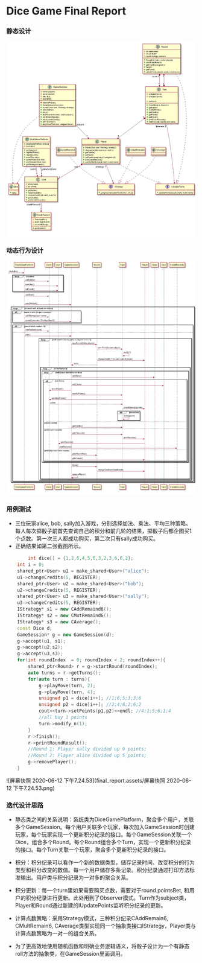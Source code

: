# Dice Game Final Report

### 静态设计

![6801591953033_.pic_hd](final_report.assets/6801591953033_.pic_hd.jpg)

### 动态行为设计

![6541591948559_.pic_hd](final_report.assets/6541591948559_.pic_hd.jpg)

### 用例测试

- 三位玩家alice, bob, sally加入游戏，分别选择加法、乘法、平均三种策略。每人每次掷骰子前首先查询自己的积分和前几轮的结果，掷骰子后都企图买1个点数。第一次三人都成功购买，第二次只有sally成功购买。
- 正确结果如第二张截图所示。

```c++
		int dice[] = {1,2,6,4,5,6,3,2,3,6,6,2};
    int i = 0;
    shared_ptr<User> u1 = make_shared<User>("alice");
    u1->changeCredits(5, REGISTER);
    shared_ptr<User> u2 = make_shared<User>("bob");
    u2->changeCredits(5, REGISTER);
    shared_ptr<User> u3 = make_shared<User>("sally");
    u3->changeCredits(5, REGISTER);
    IStrategy* s1 = new CAddRemaind6();
    IStrategy* s2 = new CMutRemaind6();
    IStrategy* s3 = new CAverage();
    const Dice d;
    GameSession* g = new GameSession(d);
    g->accept(u1, s1);
    g->accept(u2,s2);
    g->accept(u3,s3);
    for(int roundIndex  = 0; roundIndex < 2; roundIndex++){
        shared_ptr<Round> r = g->startRound(roundIndex);
        auto turns = r->getTurns();
        for(auto turn : turns){
            g->playMove(turn, 2);
            g->playMove(turn, 4);
            unsigned p1 = dice[i++]; //1;6;5;3;3;6
            unsigned p2 = dice[i++]; //2;4;6;2;6;2
            cout<<turn->setPoints(p1,p2)<<endl; //4;1;5;6;1;4
            //all buy 1 points
            turn->modify_n(1);
        }
        r->finish();
        r->printRoundResult();
        //Round 1: Player sally divided up 9 points;
        //Round 2: Player alice divided up 5 points;
        g->removePlayer();
    }
```

![屏幕快照 2020-06-12 下午7.24.53](final_report.assets/屏幕快照 2020-06-12 下午7.24.53.png)

### 迭代设计思路

- 静态类之间的关系说明：系统类为DiceGamePlatform，聚合多个用户，关联多个GameSession。每个用户关联多个玩家，每次加入GameSession时创建玩家，每个玩家实现一个更新积分纪录的接口。每个GameSession关联一个Dice，组合多个Round。每个Round组合多个Turn，实现一个更新积分纪录的接口。每个Turn关联一个玩家，聚合多个更新积分纪录的接口。

- 积分：积分纪录可以看作一个新的数据类型，储存记录时间、改变积分的行为类型和积分改变的数值。每一个用户储存多条记录。积分纪录通过打印方法标准输出。用户类与积分纪录为一对多的聚合关系。
- 积分更新：每一个turn里如果需要购买点数，需要对于round.pointsBet, 和用户的积分纪录进行更新。此处用到了Observer模式。Turn作为subject类，Player和Round通过新建的IUpdatePoints监听积分纪录的更新。
- 计算点数策略：采用Strategy模式，三种积分纪录CAddRemain6, CMultRemain6, CAverage类型实现同一个抽象类接口IStrategy，Player类与计算点数策略为一对一的组合关系。

- 为了更高效地使用随机函数和明确业务逻辑语义，将骰子设计为一个有静态roll方法的抽象类，在GameSession里面调用。


